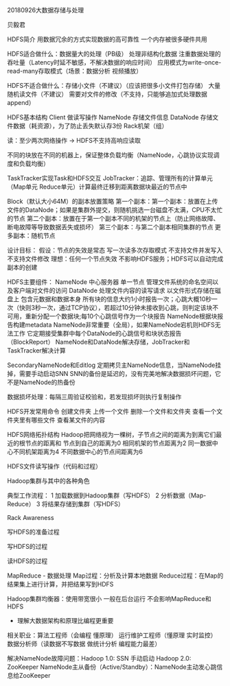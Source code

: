 20180926大数据存储与处理

贝毅君

HDFS简介
用数据冗余的方式实现数据的高可靠性
一个内存被很多硬件共用

HDFS适合做什么：数据量大的处理（PB级） 处理非结构化数据 注重数据处理的吞吐量（Latency时延不敏感，不解决数据的响应时间） 应用模式为write-once-read-many存取模式（场景：数据分析 视频播放）

HDFS不适合做什么：存储小文件（不建议）（应该把很多小文件打包存储） 大量随机读文件（不建议） 需要对文件的修改（不支持，只能够追加式处理数据append）

HDFS基本结构
Client 做读写操作
NameNode 存储文件信息
DataNode 存储文件数据（耗资源），为了防止丢失默认存3份
Rack机架（组）

读：至少两次网络操作 -> HDFS不支持高响应读取

不同的块放在不同的机器上，保证整体负载均衡（NameNode，心跳协议实现调度和负载均衡）

TaskTracker实现Task和HDFS交互
JobTracker：追踪、管理所有的计算单元（Map单元 Reduce单元）计算最终迁移到距离数据块最近的节点中

Block（默认大小64M）的副本放置策略
    第一个副本：第一个副本：放置在上传文件的DataNode；如果是集群外提交，则随机挑选一台磁盘不太满，CPU不太忙的节点
    第二个副本：放置在于第一个副本不同的机架的节点上（防止网络故障、断电故障等导致数据丢失或损坏）
    第三个副本：与第二个副本相同集群的节点
    更多副本：随机节点
    
设计目标：
    假设：节点的失效是常态 写一次读多次存取模式 不支持文件并发写入 不支持文件修改
    理想：任何一个节点失效 不影响HDFS服务；HDFS可以自动完成副本的创建
    
HDFS主要组件：
    NameNode 中心服务器 单一节点 管理文件系统的命名空间以及客户端对文件的访问
    DataNode 处理文件内容的读写请求 以文件形式存储在磁盘上 包含元数据和数据本身
    所有块的信息大约1小时报告一次；心跳大概10秒一次（快则3秒一次，通过TCP协议），若超过10分钟未接收到心跳，则判定该块不可用，重新分配一个数据块;每10个心跳信号作为一个块报告
    NameNode根据块报告构建metadata
    NameNode非常重要（全局），如果NameNode宕机则HDFS无法工作 它定期接受集群中每个DataNode的心跳信号和块状态报告（BlockReport） NameNode和DataNode解决存储，JobTracker和TaskTracker解决计算

SecondaryNameNode和Editlog
定期拷贝主NameNode信息，当NameNode挂掉，需要手动启动SNN
SNN的备份是延迟的，没有完美地解决数据损坏问题，它不是NameNode的热备份

数据损坏处理：每隔三周验证校验和，若发现损坏则执行复制操作

HDFS开发常用命令
    创建文件夹 上传一个文件 删除一个文件和文件夹 查看一个文件夹里有哪些文件 查看某文件的内容
    
HDFS网络拓扑结构
Hadoop把网络视为一棵树，子节点之间的距离为到离它们最近的根节点的距离和
    节点到自己的距离为0
    相同机架的节点距离为2
    同一数据中心不同机架距离为4
    不同数据中心的节点间距离为6

HDFS文件读写操作（代码和过程）

Hadoop集群与其中的各种角色

典型工作流程：
1 加载数据到Hadoop集群（写HDFS）
2 分析数据（Map-Reduce）
3 将结果存储到集群（写HDFS）

Rack Awareness

写HDFS的准备过程

写HDFS的过程

读HDFS的过程

MapReduce - 数据处理
    Map过程：分析及计算本地数据
    Reduce过程：在Map的结果集上进行计算，并把结果写到HDFS

Hadoop集群均衡器：使用带宽很小 一般在后台运行 不会影响MapReduce和HDFS

* 理解大数据架构和原理比编程更重要

相关职业：算法工程师（会编程 懂原理） 运行维护工程师（懂原理 实时监控） 数据分析师（读数据不写数据 做统计分析 编程能力最差）

解决NameNode故障问题：Hadoop 1.0: SSN 手动启动
Hadoop 2.0: ZooKeeper NameNode主从备份（Active/Standby）：NameNode主动发心跳信息给ZooKeeper